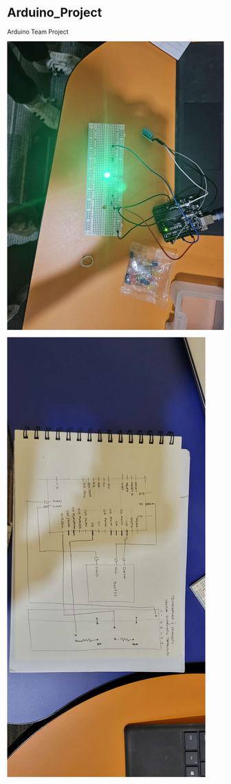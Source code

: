 # Arduino_Project
Arduino Team Project

![image](Images/Cuircut%20Image.png)

![image](Images/Circuit%20Schematic.jpg
)

